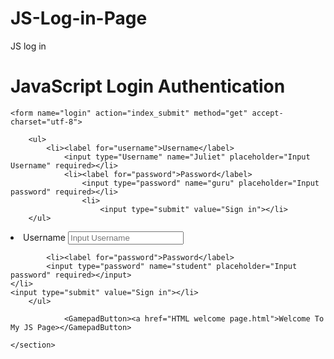 # JS-Log-in-Page
JS log in
<html>
	<h1>JavaScript Login Authentication</h1>
	<script type= "text/javascript"></script>

<section class="loginform cf">

	<form name="login" action="index_submit" method="get" accept-charset="utf-8">

		<ul>
			<li><label for="username">Username</label>
				<input type="Username" name="Juliet" placeholder="Input Username" required></li>
				<li><label for="password">Password</label>
					<input type="password" name="guru" placeholder="Input password" required></li>
					<li>
						<input type="submit" value="Sign in"></li>
		</ul>
		 
<section function name("loginform") {<ul>
			<li><label for= "username"> Username</label>
			<input type="username" name="Ezekiel" placeholder="Input Username" required></input></li>

			<li><label for="password">Password</label>
			<input type="password" name="student" placeholder="Input password" required></input>
	</li>
	<input type="submit" value="Sign in"></li>
		</ul>

				<GamepadButton><a href="HTML welcome page.html">Welcome To My JS Page></GamepadButton>

	</section>
